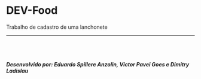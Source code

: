 # DEV-Food
Trabalho de cadastro de uma lanchonete<hr>
<br/><br/>
<h5>Desenvolvido por: Eduardo Spillere Anzolin, Victor Pavei Goes e Dimitry Ladislau</h5>
